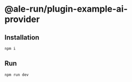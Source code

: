 # @ale-run/plugin-example-ai-provider



## Installation

```shell
npm i
```

## Run

```shell
npm run dev
```

